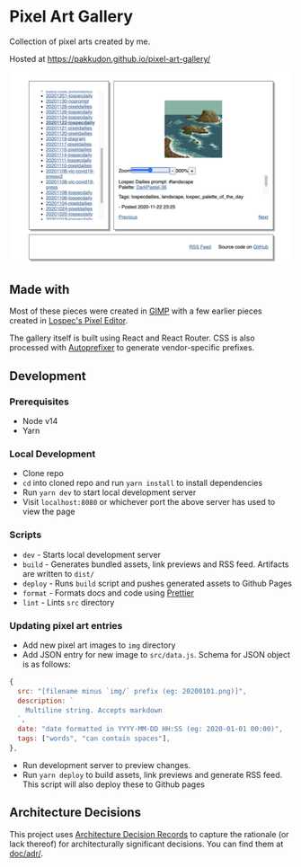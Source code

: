 # Pixel Art Gallery

Collection of pixel arts created by me.

Hosted at https://pakkudon.github.io/pixel-art-gallery/

![Screenshot](./doc/screenshot.png)

## Made with

Most of these pieces were created in [GIMP](https://www.gimp.org/) with a few earlier pieces created in [Lospec's Pixel Editor](https://lospec.com/pixel-editor/).

The gallery itself is built using React and React Router. CSS is also processed with [Autoprefixer](https://www.npmjs.com/package/autoprefixer) to generate vendor-specific prefixes.

## Development

### Prerequisites

- Node v14
- Yarn

### Local Development

- Clone repo
- `cd` into cloned repo and run `yarn install` to install dependencies
- Run `yarn dev` to start local development server
- Visit `localhost:8080` or whichever port the above server has used to view the page

### Scripts

- `dev` - Starts local development server
- `build` - Generates bundled assets, link previews and RSS feed. Artifacts are written to `dist/`
- `deploy` - Runs `build` script and pushes generated assets to Github Pages
- `format` - Formats docs and code using [Prettier](https://prettier.io/)
- `lint` - Lints `src` directory

### Updating pixel art entries

- Add new pixel art images to `img` directory
- Add JSON entry for new image to `src/data.js`. Schema for JSON object is as follows:

```js
{
  src: "[filename minus `img/` prefix (eg: 20200101.png)]",
  description: `
    Multiline string. Accepts markdown
  `,
  date: "date formatted in YYYY-MM-DD HH:SS (eg: 2020-01-01 00:00)",
  tags: ["words", "can contain spaces"],
},
```

- Run development server to preview changes.
- Run `yarn deploy` to build assets, link previews and generate RSS feed. This script will also deploy these to Github pages

## Architecture Decisions

This project uses [Architecture Decision Records](https://adr.github.io/) to capture the rationale (or lack thereof) for architecturally significant decisions. You can find them at [doc/adr/](doc/adr/).
